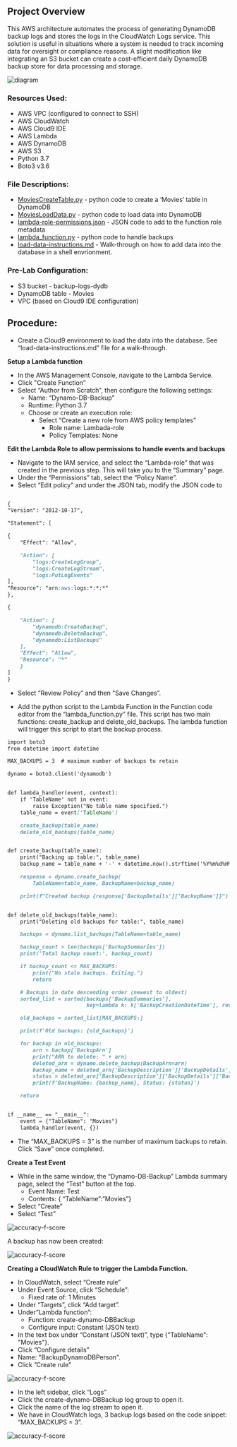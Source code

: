 ## Project Overview

This AWS architecture automates the process of generating DynamoDB backup logs and stores the logs in the CloudWatch Logs service. This solution is useful in situations where a system is needed to track incoming data for oversight or compliance reasons. A slight modification like integrating an S3 bucket can create a cost-efficient daily DynamoDB backup store for data processing and storage.

![diagram](/img/diagram)

### Resources Used:

- AWS VPC (configured to connect to SSH)
- AWS CloudWatch
- AWS Cloud9 IDE
- AWS Lambda
- AWS DynamoDB
- AWS S3
- Python 3.7
- Boto3 v3.6


### File Descriptions:

- [MoviesCreateTable.py](https://github.com/lizgarseeyah/AWS-Scheduling-DB-Backups/blob/master/DynamoDB/MoviesCreateTable.py) - python code to create a ‘Movies’ table in DynamoDB
- [MoviesLoadData.py](https://github.com/lizgarseeyah/AWS-Scheduling-DB-Backups/blob/master/DynamoDB/MoviesLoadData.py) - python code to load data into DynamoDB
- [lambda-role-permissions.json](https://github.com/lizgarseeyah/AWS-Scheduling-DB-Backups/blob/master/lambda-role-permissions.json) - JSON code to add to the function role metadata
- [lambda_function.py](https://github.com/lizgarseeyah/AWS-Scheduling-DB-Backups/blob/master/lambda_function.py) - python code to handle backups
- [load-data-instructions.md](https://github.com/lizgarseeyah/AWS-Scheduling-DB-Backups/blob/master/load-data-instructions.md) - Walk-through on how to add data into the database in a shell envrionment.

### Pre-Lab Configuration:

- S3 bucket - backup-logs-dydb
- DynamoDB table - Movies
- VPC (based on Cloud9 IDE configuration)

## Procedure:

- Create a Cloud9 environment to load the data into the database. See “load-data-instructions.md” file for a walk-through.

**Setup a Lambda function**

  - In the AWS Management Console, navigate to the Lambda Service.
  - Click "Create Function”
  - Select “Author from Scratch”, then configure the following settings:
    - Name: “Dynamo-DB-Backup”
    - Runtime: Python 3.7
    - Choose or create an execution role:
      - Select “Create a new role from AWS policy templates”
        - Role name: Lambada-role
        - Policy Templates: None
        
**Edit the Lambda Role to allow permissions to handle events and backups**

  - Navigate to the IAM service, and select the “Lambda-role” that was created in the previous step. This will take you to the “Summary” page.
  - Under the “Permissions” tab, select the “Policy Name”.
  - Select “Edit policy” and under the JSON tab, modify the JSON code to

```markdown

{
"Version": "2012-10-17",

"Statement": [

{
	"Effect": "Allow",

	"Action": [
		"logs:CreateLogGroup",
		"logs:CreateLogStream",
		"logs:PutLogEvents"
],
"Resource": "arn:aws:logs:*:*:*"
},

{

	"Action": [
		"dynamodb:CreateBackup",
		"dynamodb:DeleteBackup",
		"dynamodb:ListBackups"
	],
	"Effect": "Allow",
	"Resource": "*"
	}
]
}
```

  - Select “Review Policy” and then “Save Changes”.
  
- Add the python script to the Lambda Function in the Function code editor from the “lambda_function.py” file. This script has two main functions: create_backup and delete_old_backups. The lambda function will trigger this script to start the backup process.
 
```markdown
import boto3
from datetime import datetime

MAX_BACKUPS = 3  # maximum number of backups to retain

dynamo = boto3.client('dynamodb')


def lambda_handler(event, context):
    if 'TableName' not in event:
        raise Exception("No table name specified.")
    table_name = event['TableName']

    create_backup(table_name)
    delete_old_backups(table_name)


def create_backup(table_name):
    print("Backing up table:", table_name)
    backup_name = table_name + '-' + datetime.now().strftime('%Y%m%d%H%M%S')

    response = dynamo.create_backup(
        TableName=table_name, BackupName=backup_name)

    print(f"Created backup {response['BackupDetails']['BackupName']}")


def delete_old_backups(table_name):
    print("Deleting old backups for table:", table_name)

    backups = dynamo.list_backups(TableName=table_name)

    backup_count = len(backups['BackupSummaries'])
    print('Total backup count:', backup_count)

    if backup_count <= MAX_BACKUPS:
        print("No stale backups. Exiting.")
        return

    # Backups in date descending order (newest to oldest)
    sorted_list = sorted(backups['BackupSummaries'],
                         key=lambda k: k['BackupCreationDateTime'], reverse=True)

    old_backups = sorted_list[MAX_BACKUPS:]

    print(f'Old backups: {old_backups}')

    for backup in old_backups:
        arn = backup['BackupArn']
        print("ARN to delete: " + arn)
        deleted_arn = dynamo.delete_backup(BackupArn=arn)
        backup_name = deleted_arn['BackupDescription']['BackupDetails']['BackupName']
        status = deleted_arn['BackupDescription']['BackupDetails']['BackupStatus']
        print(f'BackupName: {backup_name}, Status: {status}')

    return


if __name__ == "__main__":
    event = {"TableName": "Movies"}
    lambda_handler(event, {})
```

  - The “MAX_BACKUPS = 3” is the number of maximum backups to retain.
Click “Save” once completed.

**Create a Test Event**
- While in the same window, the “Dynamo-DB-Backup” Lambda summary page,  select the “Test” button at the  top.
  - Event Name: Test
  - Contents: { “TableName”:”Movies”}
- Select “Create”
- Select “Test”

![accuracy-f-score](/img/one.png) 

A backup has now been created:

![accuracy-f-score](/img/two.png) 

**Creating a CloudWatch Rule to trigger the Lambda Function.**

- In CloudWatch, select “Create rule”
- Under Event Source, click “Schedule”:
  - Fixed rate of: 1 Minutes
- Under “Targets”, click “Add target”.
- Under”Lambda function”:
  - Function: create-dynamo-DBBackup
  - Configure input: Constant (JSON text)
- In the text box under “Constant (JSON text)”, type {"TableName": "Movies"}.
- Click “Configure details”
- Name: "BackupDynamoDBPerson".
- Click ”Create rule”

![accuracy-f-score](/img/three.png) 

- In the left sidebar, click “Logs”
- Click the create-dynamo-DBBackup log group to open it.
- Click the name of the log stream to open it.
- We have in CloudWatch logs, 3 backup logs based on the code snippet: “MAX_BACKUPS = 3”.

![accuracy-f-score](/img/four.png) 

